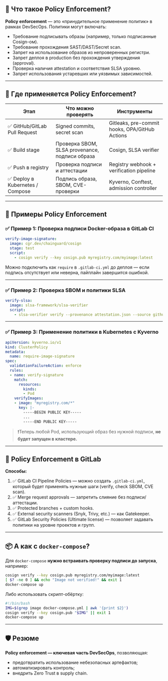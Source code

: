 ## 📌 Что такое **Policy Enforcement**?

**Policy enforcement** — это «принудительное применение политик» в рамках DevSecOps. Политики могут включать:

* Требование подписывать образы (например, только подписанные Cosign-ом).
* Требование прохождения SAST/DAST/Secret scan.
* Запрет на использование образов из непроверенных регистри.
* Запрет деплоя в production без прохождения утверждения (approval).
* Проверка наличия attestation и соответствия SLSA уровню.
* Запрет использования устаревших или уязвимых зависимостей.

---

## 🧩 Где применяется Policy Enforcement?

| Этап                            | Что можно проверять                            | Инструменты                                    |
| ------------------------------- | ---------------------------------------------- | ---------------------------------------------- |
| ✅ GitHub/GitLab Pull Request    | Signed commits, secret scan                    | Gitleaks, pre-commit hooks, OPA/GitHub Actions |
| ✅ Build stage                   | Проверка SBOM, SLSA provenance, подписи образа | Cosign, SLSA verifier                          |
| ✅ Push в registry               | Проверка подписи и аттестации                  | Registry webhook + verification pipeline       |
| ✅ Deploy в Kubernetes / Compose | Подпись образа, SBOM, CVE-проверки             | Kyverno, Conftest, admission controller        |

---

## 🔐 Примеры Policy Enforcement

### ✅ Пример 1: Проверка подписи Docker-образа в GitLab CI

```yaml
verify-image-signature:
  image: cgr.dev/chainguard/cosign
  stage: test
  script:
    - cosign verify --key cosign.pub myregistry.com/myimage:latest
```

Можно подключить как `require` в `.gitlab-ci.yml` до деплоя — если подпись отсутствует или неверна, пайплайн завершится ошибкой.

---

### ✅ Пример 2: Проверка SBOM и политики SLSA

```yaml
verify-slsa:
  image: slsa-framework/slsa-verifier
  script:
    - slsa-verifier verify --provenance attestation.json --source github.com/myorg/myrepo --artifact myimage.tar
```

---

### ✅ Пример 3: Применение политики в Kubernetes с Kyverno

```yaml
apiVersion: kyverno.io/v1
kind: ClusterPolicy
metadata:
  name: require-image-signature
spec:
  validationFailureAction: enforce
  rules:
  - name: verify-signature
    match:
      resources:
        kinds:
        - Pod
    verifyImages:
    - image: "myregistry.com/*"
      key: |-
        -----BEGIN PUBLIC KEY-----
        ...
        -----END PUBLIC KEY-----
```

> ❗Теперь любой Pod, использующий образ без нужной подписи, **не будет запущен в кластере.**

---

## 🚀 Policy Enforcement в GitLab

**Способы:**

1. ✅ GitLab CI Pipeline Policies — можно создать `.gitlab-ci.yml`, который будет применять нужные шаги (verify, check SBOM, CVE scan).
2. ✅ Merge request approvals — запретить слияние без подписи/аттестации.
3. ✅ Protected branches + custom hooks.
4. ✅ External security scanners (Snyk, Trivy, etc.) — как Gatekeeper.
5. ✅ GitLab Security Policies (Ultimate license) — позволяет задавать политики на уровне проектов и групп.

---

## 📦 А как с `docker-compose`?

Для `docker-compose` **нужно встраивать проверку подписи до запуска**, например:

```bash
cosign verify --key cosign.pub myregistry.com/myimage:latest
[ $? -ne 0 ] && echo "Image not verified!" && exit 1
docker-compose up
```

Либо использовать скрипт-обёртку:

```bash
#!/bin/bash
IMG=$(grep image docker-compose.yml | awk '{print $2}')
cosign verify --key cosign.pub "$IMG" || exit 1
docker-compose up
```

---

## 🛡️ Резюме

**Policy enforcement — ключевая часть DevSecOps**, позволяющая:

* предотвратить использование небезопасных артефактов;
* автоматизировать контроль;
* внедрить Zero Trust в supply chain.
